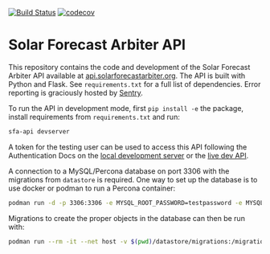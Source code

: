 [![Build Status](https://dev.azure.com/solararbiter/solarforecastarbiter/_apis/build/status/SolarArbiter.solarforecastarbiter-api?branchName=master)](https://dev.azure.com/solararbiter/solarforecastarbiter/_build/latest?definitionId=2&branchName=master)
[![codecov](https://codecov.io/gh/SolarArbiter/solarforecastarbiter-api/branch/master/graph/badge.svg)](https://codecov.io/gh/SolarArbiter/solarforecastarbiter-api)

# Solar Forecast Arbiter API

This repository contains the code and development of the Solar Forecast Arbiter
API available at [api.solarforecastarbiter.org](https://api.solarforecastarbiter.org). The API is built with Python and
Flask. See ``requirements.txt`` for a full list of dependencies. Error reporting
is graciously hosted by [Sentry](https://sentry.io).


To run the API in development mode, first ``pip install -e`` the package,
install requirements from ``requirements.txt`` and run:

``` sh
sfa-api devserver
```

A token for the testing user can be used to access this API following the
Authentication Docs on the
[local development server](http://localhost:5000/#section/Authentication) or
the [live dev API](https://dev-api.solarforecastarbiter.org/#section/Authentication).

A connection to a MySQL/Percona database on port 3306 with the migrations from
``datastore`` is required. One way to set up the database is to use
docker or podman to run a Percona container:

``` sh
podman run -d -p 3306:3306 -e MYSQL_ROOT_PASSWORD=testpassword -e MYSQL_DATABASE=arbiter_data -v $(pwd)/datastore/conf:/etc/my.cnf.d:z  percona:8.0-centos
```

Migrations to create the proper objects in the database can then be run with:

``` sh
podman run --rm -it --net host -v $(pwd)/datastore/migrations:/migrations:Z migrate/migrate -path=/migrations/ -database 'mysql://root:testpassword@tcp(127.0.0.1:3306)/arbiter_data' goto 59
```
